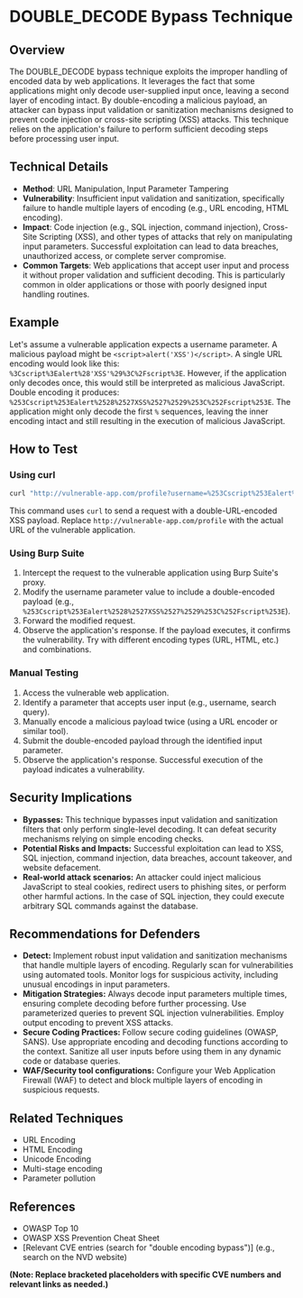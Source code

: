 # DOUBLE_DECODE Bypass Technique

## Overview

The DOUBLE_DECODE bypass technique exploits the improper handling of encoded data by web applications.  It leverages the fact that some applications might only decode user-supplied input once, leaving a second layer of encoding intact. By double-encoding a malicious payload, an attacker can bypass input validation or sanitization mechanisms designed to prevent code injection or cross-site scripting (XSS) attacks.  This technique relies on the application's failure to perform sufficient decoding steps before processing user input.

## Technical Details

- **Method**: URL Manipulation, Input Parameter Tampering
- **Vulnerability**: Insufficient input validation and sanitization, specifically failure to handle multiple layers of encoding (e.g., URL encoding, HTML encoding).
- **Impact**: Code injection (e.g., SQL injection, command injection), Cross-Site Scripting (XSS), and other types of attacks that rely on manipulating input parameters.  Successful exploitation can lead to data breaches, unauthorized access, or complete server compromise.
- **Common Targets**: Web applications that accept user input and process it without proper validation and sufficient decoding. This is particularly common in older applications or those with poorly designed input handling routines.

## Example

Let's assume a vulnerable application expects a username parameter.  A malicious payload might be `<script>alert('XSS')</script>`.  A single URL encoding would look like this: `%3Cscript%3Ealert%28'XSS'%29%3C%2Fscript%3E`.  However, if the application only decodes once, this would still be interpreted as malicious JavaScript.  Double encoding it produces: `%253Cscript%253Ealert%2528%2527XSS%2527%2529%253C%252Fscript%253E`.  The application might only decode the first `%` sequences, leaving the inner encoding intact and still resulting in the execution of malicious JavaScript.

## How to Test

### Using curl

```bash
curl "http://vulnerable-app.com/profile?username=%253Cscript%253Ealert%2528%2527XSS%2527%2529%253C%252Fscript%253E"
```
This command uses `curl` to send a request with a double-URL-encoded XSS payload.  Replace `http://vulnerable-app.com/profile` with the actual URL of the vulnerable application.

### Using Burp Suite

1. Intercept the request to the vulnerable application using Burp Suite's proxy.
2. Modify the username parameter value to include a double-encoded payload (e.g., `%253Cscript%253Ealert%2528%2527XSS%2527%2529%253C%252Fscript%253E`).
3. Forward the modified request.
4. Observe the application's response. If the payload executes, it confirms the vulnerability.  Try with different encoding types (URL, HTML, etc.) and combinations.

### Manual Testing

1. Access the vulnerable web application.
2. Identify a parameter that accepts user input (e.g., username, search query).
3. Manually encode a malicious payload twice (using a URL encoder or similar tool).
4. Submit the double-encoded payload through the identified input parameter.
5. Observe the application's response.  Successful execution of the payload indicates a vulnerability.


## Security Implications

- **Bypasses:** This technique bypasses input validation and sanitization filters that only perform single-level decoding. It can defeat security mechanisms relying on simple encoding checks.
- **Potential Risks and Impacts:**  Successful exploitation can lead to XSS, SQL injection, command injection, data breaches, account takeover, and website defacement.
- **Real-world attack scenarios:** An attacker could inject malicious JavaScript to steal cookies, redirect users to phishing sites, or perform other harmful actions.  In the case of SQL injection, they could execute arbitrary SQL commands against the database.


## Recommendations for Defenders

- **Detect:** Implement robust input validation and sanitization mechanisms that handle multiple layers of encoding.  Regularly scan for vulnerabilities using automated tools.  Monitor logs for suspicious activity, including unusual encodings in input parameters.
- **Mitigation Strategies:**  Always decode input parameters multiple times, ensuring complete decoding before further processing.  Use parameterized queries to prevent SQL injection vulnerabilities. Employ output encoding to prevent XSS attacks.
- **Secure Coding Practices:**  Follow secure coding guidelines (OWASP, SANS).  Use appropriate encoding and decoding functions according to the context.  Sanitize all user inputs before using them in any dynamic code or database queries.
- **WAF/Security tool configurations:** Configure your Web Application Firewall (WAF) to detect and block multiple layers of encoding in suspicious requests.


## Related Techniques

- URL Encoding
- HTML Encoding
- Unicode Encoding
- Multi-stage encoding
- Parameter pollution

## References

- OWASP Top 10
- OWASP XSS Prevention Cheat Sheet
- [Relevant CVE entries (search for "double encoding bypass")] (e.g., search on the NVD website)


**(Note:  Replace bracketed placeholders with specific CVE numbers and relevant links as needed.)**

